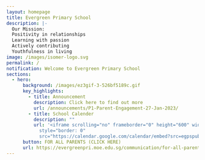 ```yaml
---
layout: homepage
title: Evergreen Primary School
description: |-
  Our Mission: 
  Positivity in relationships
  Learning with passion
  Actively contributing
  Youthfulness in living
image: /images/isomer-logo.svg
permalink: /
notification: Welcome to Evergreen Primary School
sections:
  - hero:
      background: /images/ez3gif-3-526bf5189c.gif
      key_highlights:
        - title: Announcement
          description: Click here to find out more
          url: /announcements/P1-Parent-Engagement-27-Jan-2023/
        - title: School Calender
          description: ""
          url: '<iframe scrolling="no" frameborder="0" height="600" width="800"
            style="border: 0"
            src="https://calendar.google.com/calendar/embed?src=egpspublic%40gmail.com&ctz=Asia%2FSingapore"></iframe>'
      button: FOR ALL PARENTS (CLICK HERE)
      url: https://evergreenpri.moe.edu.sg/communication/for-all-parents/
---
```


